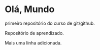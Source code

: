 # Olá, Mundo
primeiro repositório do curso de git/github.

Repositório de aprendizado.

Mais uma linha adicionada.
